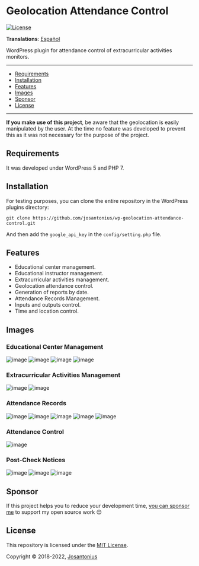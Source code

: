 # Geolocation Attendance Control

[![License](https://poser.pugx.org/josantonius/wp-geolocation-attendance-control/license)](LICENSE)

**Translations**: [Español](.github/lang/es-ES/README.md)

WordPress plugin for attendance control of extracurricular activities monitors.

---

- [Requirements](#requirements)
- [Installation](#installation)
- [Features](#features)
- [Images](#images)
- [Sponsor](#Sponsor)
- [License](#license)

---

**If you make use of this project**, be aware that the geolocation is easily manipulated by the user.
At the time no feature was developed to prevent this as it was not necessary for the purpose of the project.

## Requirements

It was developed under WordPress 5 and PHP 7.

## Installation

For testing purposes, you can clone the entire repository in the WordPress plugins directory:

```console
git clone https://github.com/josantonius/wp-geolocation-attendance-control.git
```

And then add the `google_api_key` in the `config/setting.php` file.

## Features

- Educational center management.
- Educational instructor management.
- Extracurricular activities management.
- Geolocation attendance control.
- Generation of reports by date.
- Attendance Records Management.
- Inputs and outputs control.
- Time and location control.

## Images

### Educational Center Management

![image](resources/back-education-centers.png)
![image](resources/back-edit-education-center-1.png)
![image](resources/back-edit-education-center-2.png)
![image](resources/back-education-center-details.png)

### Extracurricular Activities Management

![image](resources/back-activity-list.png)
![image](resources/back-edit-activity.png)

### Attendance Records

![image](resources/back-attendance-list.png)
![image](resources/back-remove-attendance.png)
![image](resources/back-attendance-calendar.png)
![image](resources/back-attendance-selection.png)
![image](resources/back-attendance-csv.png)

### Attendance Control

![image](resources/front-checking.png)

### Post-Check Notices

![image](resources/front-fail-hour.png)
![image](resources/front-success-checking.png)
![image](resources/front-fail-location.png)

## Sponsor

If this project helps you to reduce your development time,
[you can sponsor me](https://github.com/josantonius#sponsor) to support my open source work :blush:

## License

This repository is licensed under the [MIT License](LICENSE).

Copyright © 2018-2022, [Josantonius](https://github.com/josantonius#contact)
